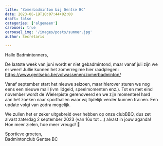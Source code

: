 ```yaml
---
title: "Zomerbadminton bij Gentse BC"
date: 2023-06-19T10:07:44+02:00
draft: false
categories: ['algemeen']
carousel: true
carousel_img: '/images/posts/summer.jpg'
author: Secretaris

---
```

Hallo Badmintonners,

De laatste week van juni wordt er niet gebadmintond, maar vanaf juli zijn we er weer!  Jullie kunnen het zomerregime hier raadplegen: https://www.gentsebc.be/volwassenen/zomerbadminton/
 



Vanaf september start het nieuwe seizoen, maar hierover sturen we  nog eens een nieuwe mail (ivm lidgeld, speelmomenten enz.). Tot en met eind november wordt de Wielerpiste gerenoveerd en we zijn momenteel hard aan het zoeken naar sporthallen waar wij tijdelijk verder kunnen trainen. Een update volgt van zodra mogelijk.

We zullen het er zeker uitgebreid over hebben op onze clubBBQ, dus zet alvast zaterdag 2 september 2023 (van 16u tot ...) alvast in jouw aganda!  Hoe meer zielen, hoe meer vreugd! 🤗

Sportieve groeten,<br>
Badmintonclub Gentse BC